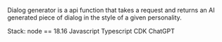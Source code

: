 Dialog generator is a api function that takes a request and returns an AI generated piece of dialog in the style of a given personality.

Stack:
node == 18.16
Javascript
Typescript
CDK
ChatGPT
